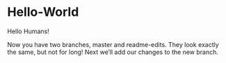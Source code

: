 # Hello-World

Hello Humans!

Now you have two branches, master and readme-edits. They look exactly the same, but not for long! Next we’ll add our changes to the new branch.
